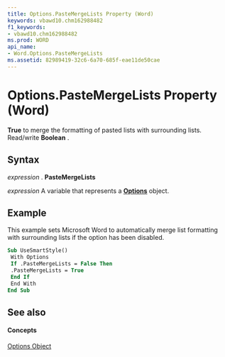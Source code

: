 ```yaml
---
title: Options.PasteMergeLists Property (Word)
keywords: vbawd10.chm162988482
f1_keywords:
- vbawd10.chm162988482
ms.prod: WORD
api_name:
- Word.Options.PasteMergeLists
ms.assetid: 82989419-32c6-6a70-685f-eae11de50cae
---
```



# Options.PasteMergeLists Property (Word)

 **True** to merge the formatting of pasted lists with surrounding lists. Read/write **Boolean** .


## Syntax

 _expression_ . **PasteMergeLists**

 _expression_ A variable that represents a **[Options](options-object-word.md)** object.


## Example

This example sets Microsoft Word to automatically merge list formatting with surrounding lists if the option has been disabled.


```vb
Sub UseSmartStyle() 
 With Options 
 If .PasteMergeLists = False Then 
 .PasteMergeLists = True 
 End If 
 End With 
End Sub
```


## See also


#### Concepts


[Options Object](options-object-word.md)

